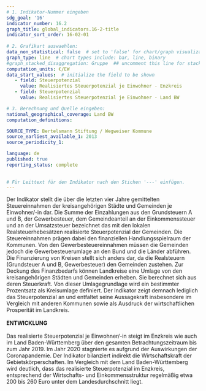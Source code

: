```yaml
---
# 1. Indikator-Nummer eingeben 
sdg_goal: '16'
indicator_number: 16.2
graph_title: global_indicators.16-2-title
indicator_sort_order: 16-02-01
 
# 2. Grafikart auswaehlen: 
data_non_statistical: false  # set to 'false' for chart/graph visualization 
graph_type: line  # chart types include: bar, line, binary 
#graph_stacked_disaggregation: Gruppe  ## uncomment this line for stacked bars. eplace 'Geschlecht' with the field of aggregation. 
computation_units: €/EW 
data_start_values:  # initialize the field to be shown  
   - field: Steuerpotenzial
     value: Realisiertes Steuerpotenzial je Einwohner - Enzkreis
   - field: Steuerpotenzial
     value: Realisiertes Steuerpotenzial je Einwohner - Land BW

# 3. Berechnung und Quelle eingeben: 
national_geographical_coverage: Land BW
computation_definitions: 

SOURCE_TYPE: Bertelsmann Stiftung / Wegweiser Kommune
source_earliest_available_1: 2013
source_periodicity_1: 

language: de   
published: true 
reporting_status: complete
 
 
# Für Leittext für den Indikator nach den Stichen '---' einfügen. 
---
```

Der Indikator stellt die über die letzten vier Jahre gemittelten Steuereinnahmen der kreisangehörigen Städte und Gemeinden je Einwohner/-in dar. Die Summe der Einzahlungen aus den Grundsteuern A und B, der Gewerbesteuer, dem Gemeindeanteil an der Einkommenssteuer und an der Umsatzsteuer bezeichnet das mit den lokalen Realsteuerhebesätzen realisierte Steuerpotenzial der Gemeinden. Die Steuereinnahmen prägen dabei den finanziellen Handlungsspielraum der Kommunen. Von den Gewerbesteuereinnahmen müssen die Gemeinden jedoch die Gewerbesteuerumlage an den Bund und die Länder abführen. Die Finanzierung von Kreisen stellt sich anders dar, da die Realsteuern (Grundsteuer A und B, Gewerbesteuer) den Gemeinden zustehen. Zur Deckung des Finanzbedarfs können Landkreise eine Umlage von den kreisangehörigen Städten und Gemeinden erheben. Sie berechnet sich aus deren Steuerkraft. Von dieser Umlagegrundlage wird ein bestimmter Prozentsatz als Kreisumlage definiert. Der Indikator zeigt demnach lediglich das Steuerpotenzial an und entfaltet seine Aussagekraft insbesondere im Vergleich mit anderen Kommunen sowie als Ausdruck der wirtschaftlichen Prosperität im Landkreis. <br>
<br>
**ENTWICKLUNG** <br>
<br>
Das realisierte Steuerpotenzial je Einwohner/-in steigt im Enzkreis wie auch im Land Baden-Württemberg über den gesamten Betrachtungszeitraum bis zum Jahr 2019. Im Jahr 2020 stagnierte es aufgrund der Auswirkungen der Coronapandemie. Der Indikator bilanziert indirekt die Wirtschaftskraft der Gebietskörperschaften. Im Vergleich mit dem Land Baden-Württemberg wird deutlich, dass das realisierte Steuerpotenzial im Enzkreis, entsprechend der Wirtschafts- und Einkommensstruktur regelmäßig etwa 200 bis 260 Euro unter dem Landesdurchschnitt liegt.
